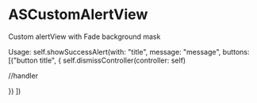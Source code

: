 # ASCustomAlertView
Custom alertView with Fade background mask


Usage:
self.showSuccessAlert(with: "title", message: "message", buttons: [("button title", { self.dismissController(controller: self)

//handler

   })
])
